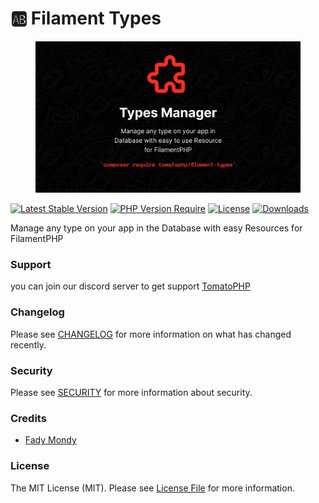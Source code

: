 # 🆎 Filament Types



<figure><img src="../../.gitbook/assets/3x1io-tomato-types.jpg" alt=""><figcaption></figcaption></figure>

[![Latest Stable Version](https://camo.githubusercontent.com/bcbac4eced5ea6ab96c53a11578ac3bdcb77057b80623f679dee29e8c12451d3/68747470733a2f2f706f7365722e707567782e6f72672f746f6d61746f7068702f66696c616d656e742d74797065732f76657273696f6e2e737667)](https://packagist.org/packages/tomatophp/filament-types) [![PHP Version Require](https://camo.githubusercontent.com/c806b3713f76ee90eb8376d4ac0d2386576e3ac1aaa1c4cf17e6d8991abac41e/687474703a2f2f706f7365722e707567782e6f72672f746f6d61746f7068702f66696c616d656e742d74797065732f726571756972652f706870)](https://packagist.org/packages/tomatophp/filament-types) [![License](https://camo.githubusercontent.com/6009d307f373ba9206e4c9fbd2448671ad691bc0a8975980fef62c24106d998f/68747470733a2f2f706f7365722e707567782e6f72672f746f6d61746f7068702f66696c616d656e742d74797065732f6c6963656e73652e737667)](https://packagist.org/packages/tomatophp/filament-types) [![Downloads](https://camo.githubusercontent.com/47901ace0fb0f16d8fa627d3445fca44e988872c9ba9c8d773e760121ca681c8/68747470733a2f2f706f7365722e707567782e6f72672f746f6d61746f7068702f66696c616d656e742d74797065732f642f746f74616c2e737667)](https://packagist.org/packages/tomatophp/filament-types)

Manage any type on your app in the Database with easy Resources for FilamentPHP

### Support

you can join our discord server to get support [TomatoPHP](https://discord.gg/Xqmt35Uh)

### Changelog

Please see [CHANGELOG](https://github.com/tomatophp/filament-types/blob/master/CHANGELOG.md) for more information on what has changed recently.

### Security

Please see [SECURITY](https://github.com/tomatophp/filament-types/blob/master/SECURITY.md) for more information about security.

### Credits

* [Fady Mondy](mailto:info@3x1.io)

### License

The MIT License (MIT). Please see [License File](https://github.com/tomatophp/filament-types/blob/master/LICENSE.md) for more information.
